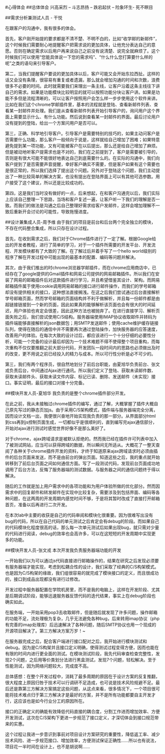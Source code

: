 #心得体会
##总体体会
兴高采烈 – 斗志昂扬 – 跌宕起伏 – 险象环生- 死不瞑目

##需求分析兼测试人员 - 干悦

在跟客户的沟通中，我有很多的体会。

首先，客户刚开始提的要求都是不清不楚、不明不白的，比如“收学邮的新邮件”，这个时候我们需要耐心地提醒客户把需求说的更加具体，让他充分表达自己的意愿。否则在确定需求以后用户再来说自己之前没有说清楚、说完全就麻烦了。这个时候我们可以使用“您能具体说一下您的需求吗”、“什么什么您打算要什么样的呢”之类的语句来引导客户。

第二，当我们提醒客户要说的更加具体以后，客户可能又会开始东拉西扯。这样的话又会没有条理，很容易有重复或者遗漏，那么就会增加沟通的时间和次数，浪费很多不必要的时间。此时就需要我们来理出一条主线，让客户沿着这条主线往下讲自己的需求。如果是功能模块比较明显的就可以按照功能分块让客户讲。如果是功能不多但是流程清晰的，可以让客户按照用户会怎么样一步步使用这个软件来讲。比如在我们这个chrome学邮插件里，基本的流程就是登陆、查看新邮件列表、查看某一封邮件并处理。我们是从查看新邮件列表开始引导客户的，询问用户这个界面上需要显示什么、有什么功能。然后说到查看某一封邮件的界面。最后讨论用户没有提到的登陆，给出一个方案问用户是否可以。

第三，正确、科学地引导客户。引导客户是需要特别的技巧的，如果主动问客户是否需要什么功能，那么客户一般倾向于说是，这样就给自己增加了困难；如果特意避免提到某一项功能，又有可能被客户在以后提出，那么还是给自己增加了麻烦。但是被动地听客户提需求也是不对的，我们在之前提到了，客户是需要被引导的，否则是有很大可能不能很好地表达自己到底需要什么的。在实际的沟通中，我们向客户提到了是否需要声音提醒，幸好客户确实不需要，但是客户如果有这个需要也是很正常的，所以我们选择了提出这个问题。另外对于登陆这个问题，我们主动提出了一种比较简单的解决方案，也没有提出在登陆界面上可以有其他可选参数。用户接受了这个建议，所以还是比较成功的。

第四，这是我们当时没有做好的一点，后来想起，在和客户沟通完以后，我们实际上应该自己整理一下思路，当场和客户复述一遍，让客户听一下我们的理解是否一致。而我们的做法是沟通之后自己整理好需求给客户发邮件，这样会增加理解不一致后重新开会讨论的可能性，导致拖慢进度。

##设计兼集成人员-周予维
由于我们的项目是前台和后台两个完全独立的模块，不存在代码整合集成，所以只存在设计过程。

首先，在收到需求之后，我们对于Chrome插件进行了一定了解。根据Google给出的开发者教程，进行了简单的学习，对于一个插件所需要的开发平台、开发流程、开发模块都有了大致的了解。在了解过后并着手写了一个hello world级别的程序了解在开发过程中可能出现的最基本的配置、编码等问题并解决。

其次，由于我们推出的时chrome浏览器学邮插件，而在chrome应用商店中，已经存在了google提供的Gmail插件和网易公司提供的网易邮箱插件。所以我们在安装了网易的邮箱插件后对这款插件进行学习，并且希望借鉴其设计、架构。而网易邮箱插件属于使用cookie调用网易邮箱的接口进行邮件操作，而我们的学号邮箱却没有提供相关的接口，这种想法直接搁浅。在这之后我们尝试通过后台直接解析学号邮箱页面，然而学号邮箱的页面结构并不利于做解析，并且每一份邮件都是由超链接链接到一个新的页面，因此如果真的能够解析该页面也会有很大的时间延迟，用户体验也肯定会很差，因此这种方法也被抛弃了。在进行直接学习、解析页面失败之后，我们尝试使用C/S结构。服务器端使用IMAP协议收取邮件并转码为插件端能够直接解析的json数据包；用SMTP发送邮件；使用cache维护缓存链接队列，使得在随后的通信中并不需要再次通过登陆操作，加快服务器的应答速度，改善用户的体验。在每次大致的设计过后，都应该进行一个十分仔细的必要性分析，可能一个完备的设计最后却因为一个技术难题不得不使得整个项目重构，而每次重构不仅仅要推翻之前大部分代码，开发团队一段时间内的思路也必须做出及时的改变，更不用说之前已经投入的精力与成本。所以可行性分析是必不可少的。

第三，我们有两个程序员，很自然地划分了前后台职能，由夏旭华负责前台、张文戎负责后台，中间通过Ajax进行通讯。所以我们定义了登陆、获取未读邮件数、获取未读邮件头、获取未读文件内容、标记已读、删除、发送邮件（未实现）接口。事实证明，最后的接口对接十分完备。

##模块开发人员-夏旭华
我负责的是整个chrome插件部分开发。

在此之前，我从未接触过chrome插件的编写，通过了解，大概掌握了插件大概自己原先写过的静态页加js。由于采用C/S架构模式，插件端与服务器端完全分离，因而设计文档一出，我便很兴奋地开始实现我负责的那一部分。从界面部分html到css再到js控制页面生成，一切都似乎是很顺利的，直到编写完ajax通信部分，开始对ajax进行测试时感觉世界好像不是那么美好了。

对于chrome，ajax跨域请求是被默认拒绝的。然而我已经在插件许可列表中加入了被测试网站，应当可以获得跨域的数据，所以瞬间无所适从。大概花了一整天查阅了各种关于chrome插件开发的资料，才终于知道原来ajax跨域请求时必须由插件的后台页面来发送，而不是由前台的弹出页面。知道这些之后，我的重点就开始转移到了前后台页面之间如何通信方面。写了一段测试代码，发现前台页面成功地调用了后台方法，反悔了服务器端的测试数据。与服务器之间的通信问题终于得以解决。

随后的工作就是加上用户需求中的各项功能和为用户体验所做的优化部分。然而因需求中的回复邮件和转发邮件在实现中比较复杂，需要涉及到包括界面、编码等各种问题，在这两周的开发周期内感觉时间不够，于是将其暂时改成了直接打开邮箱首页，准备以后再进行二次开发。

在本次lab中主要的收获是自己的代码审阅和模块化很重要。因为很难写出没有bug的代码，所以在自己代码的单元测试之后肯定会有debug的阶段。而如果自己的代码模块化程度很高的话，那么每一次单元测试后如果出现bug，就只需对少量的代码进行阅读，debug的效率也会高许多，可以在这短短的开发周期中实现更多的功能。

##模块开发人员-张文戎
本次开发我负责服务器端功能的开发

一开始我们以为可以通过js代码直接进行邮箱操作的，结果在研究之后发现必须要有服务器端才能实现，考虑到松耦合性的设计，我们采取了经典的C/S构架模式。也是因为C/S构架的缘故，我们组很容易的就完成了模块接口的定义，而且很成功的，接口到成品出现都没有进行过修改。

开发过程中服务器配置在学院机房里，而不是我的电脑上，这样在开发阶段、尤其是后期调试阶段，能够迅速服务器反馈代码的迭代结果，事实上在debug阶段也确实如此。

在服务端，一开始采用pop3去收取邮件，但是随后就发现了许多问题，操作邮箱的功能不足，流处理极为复杂，几乎无法避免各种bug，后来转用imap协议（php有完善的imap处理库）后迅速解决了各种问题，随后SMTP协议也用一个现成的开源项目解决了。第三方解决方案万岁！~

在服务器完成之后，配合客户端进行接口配对之后，我开始进行模块测试和debug。因为是C/S构架并且接口定义明确，使得测试过程变得方便，因而也能在有限的时间内进行更全面的测试。在模块测试阶段，我先代码审查检查完整性，发现2个问题，之后用等价类划分法进行黑盒测试，发现7个问题，轻松解决。至于性能测试，因为网络问题较大，完成度不高。

总体感想：在整个开发过程中，消耗了最多周期的原因在于设计方案的反复推翻，很大程度上原因归咎于技术可以行调研不足造成，也可说是技术风险规避不足。最后还是靠第三方解决方案搞定这些问题，从这点来看，很多情况下，一个项目很可能将技术难点归于第三方解决才是最好的方案，并不是所有功能都要自主开发才行，这应该也是如今行业分工的原因所在。

接口的正确定义的确能有效降低代码直接的耦合度，分割工作进而增加效率、方便开发测试，这次在C/S架构下更进一步规范了接口定义，才深切体会到接口规范带来的实惠。

这个过程让我进一步意识到事前对项目设计方案研究的重要性，降低返工率、减少技术风险、进一步规范接口、增加效率，方便测试保证正确性……所以也有说法，项目花一半时间在设计上，也不是胡说啊……